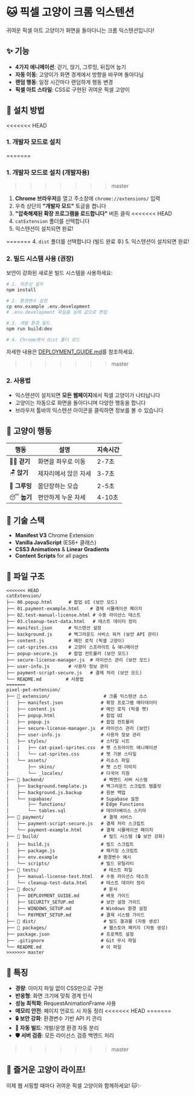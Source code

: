 # 🐱 픽셀 고양이 크롬 익스텐션

귀여운 픽셀 아트 고양이가 화면을 돌아다니는 크롬 익스텐션입니다!

## ✨ 기능

- **4가지 애니메이션**: 걷기, 앉기, 그루밍, 뒤집어 눕기
- **자동 이동**: 고양이가 화면 경계에서 방향을 바꾸며 돌아다님
- **랜덤 행동**: 일정 시간마다 랜덤하게 행동 변경
- **픽셀 아트 스타일**: CSS로 구현된 귀여운 픽셀 고양이

## 🚀 설치 방법

<<<<<<< HEAD
### 1. 개발자 모드로 설치
=======
### 1. 개발자 모드로 설치 (개발자용)
>>>>>>> master

1. **Chrome 브라우저**를 열고 주소창에 `chrome://extensions/` 입력
2. 우측 상단의 **"개발자 모드"** 토글을 켭니다
3. **"압축해제된 확장 프로그램을 로드합니다"** 버튼 클릭
<<<<<<< HEAD
4. `catExtension` 폴더를 선택합니다
5. 익스텐션이 설치되면 완료!

=======
4. `dist` 폴더를 선택합니다 (빌드 완료 후)
5. 익스텐션이 설치되면 완료!

### 2. 빌드 시스템 사용 (권장)

보안이 강화된 새로운 빌드 시스템을 사용하세요:

```bash
# 1. 의존성 설치
npm install

# 2. 환경변수 설정
cp env.example .env.development
# .env.development 파일을 실제 값으로 편집

# 3. 개발 환경 빌드
npm run build:dev

# 4. Chrome에서 dist 폴더 로드
```

자세한 내용은 [DEPLOYMENT_GUIDE.md](DEPLOYMENT_GUIDE.md)를 참조하세요.

>>>>>>> master
### 2. 사용법

- 익스텐션이 설치되면 **모든 웹페이지**에서 픽셀 고양이가 나타납니다
- 고양이는 자동으로 화면을 돌아다니며 다양한 행동을 합니다
- 브라우저 툴바의 익스텐션 아이콘을 클릭하면 정보를 볼 수 있습니다

## 🎨 고양이 행동

| 행동 | 설명 | 지속시간 |
|------|------|----------|
| 🚶‍♂️ **걷기** | 화면을 좌우로 이동 | 2-7초 |
| 🪑 **앉기** | 제자리에서 앉은 자세 | 3-7초 |
| 🧼 **그루밍** | 몸단장하는 모습 | 2-5초 |
| 😴 **눕기** | 편안하게 누운 자세 | 4-10초 |

## 🔧 기술 스택

- **Manifest V3** Chrome Extension
- **Vanilla JavaScript** (ES6+ 클래스)
- **CSS3 Animations** & **Linear Gradients**
- **Content Scripts** for all pages

## 📁 파일 구조

```
<<<<<<< HEAD
catExtension/
├── 00.popup.html      # 팝업 UI (보안 모드)
├── 01.payment-example.html    # 결제 시뮬레이션 페이지
├── 02.test-manual-license.html # 수동 라이선스 테스트
├── 03.cleanup-test-data.html   # 테스트 데이터 정리
├── manifest.json      # 익스텐션 설정
├── background.js      # 백그라운드 서비스 워커 (보안 API 관리)
├── content.js         # 메인 로직 (픽셀 고양이)
├── cat-sprites.css    # 고양이 스프라이트 & 애니메이션
├── popup-secure.js    # 팝업 컨트롤러 (보안 모드)
├── secure-license-manager.js  # 라이선스 관리 (보안 모드)
├── user-info.js       # 사용자 정보 관리
├── payment-script-secure.js   # 결제 처리 (보안 모드)
└── README.md         # 사용법
=======
pixel-pet-extension/
├── 📁 extension/                    # 크롬 익스텐션 소스
│   ├── manifest.json              # 확장 프로그램 메타데이터
│   ├── content.js                 # 메인 로직 (픽셀 펫)
│   ├── popup.html                 # 팝업 UI
│   ├── popup.js                   # 팝업 컨트롤러
│   ├── secure-license-manager.js  # 라이선스 관리 (보안)
│   ├── user-info.js               # 사용자 정보 관리
│   ├── styles/                    # 스타일 시트
│   │   ├── cat-pixel-sprites.css  # 펫 스프라이트 애니메이션
│   │   └── cat-sprites.css        # 펫 기본 스타일
│   └── assets/                    # 리소스 파일
│       ├── skins/                 # 펫 스킨 이미지
│       └── _locales/              # 다국어 지원
├── 📁 backend/                      # 백엔드 서버 시스템
│   ├── background.template.js     # 백그라운드 스크립트 템플릿
│   ├── background.js.backup       # 원본 백업
│   └── supabase/                  # Supabase 설정
│       ├── functions/             # Edge Functions
│       └── tables.sql             # 데이터베이스 스키마
├── 📁 payment/                      # 결제 서비스
│   ├── payment-script-secure.js   # 결제 처리 스크립트
│   └── payment-example.html       # 결제 시뮬레이션 페이지
├── 📁 build/                        # 빌드 시스템 (🔒 보안 강화)
│   ├── build.js                   # 빌드 스크립트
│   ├── package.js                 # 패키징 스크립트
│   ├── env.example               # 환경변수 예시
│   └── scripts/                   # 빌드 유틸리티
├── 📁 tests/                        # 테스트 파일
│   ├── manual-license-test.html   # 수동 라이선스 테스트
│   └── cleanup-test-data.html     # 테스트 데이터 정리
├── 📁 docs/                         # 문서
│   ├── DEPLOYMENT_GUIDE.md        # 배포 가이드
│   ├── SECURITY_SETUP.md          # 보안 설정 가이드
│   ├── WINDOWS_SETUP.md           # Windows 환경 설정
│   └── PAYMENT_SETUP.md           # 결제 시스템 가이드
├── 📁 dist/                         # 빌드 결과물 (자동 생성)
├── 📁 packages/                     # 웹스토어 패키지 (자동 생성)
├── package.json                   # 프로젝트 설정
├── .gitignore                     # Git 무시 파일
└── README.md                      # 이 파일
>>>>>>> master
```

## 🎯 특징

- **경량**: 이미지 파일 없이 CSS만으로 구현
- **반응형**: 화면 크기에 맞춰 경계 인식
- **성능 최적화**: RequestAnimationFrame 사용
- **메모리 안전**: 페이지 언로드 시 자동 정리
<<<<<<< HEAD
=======
- **🔒 보안 강화**: 환경변수 기반 API 키 관리
- **🚀 자동 빌드**: 개발/운영 환경 자동 분리
- **🛡️ 서버 검증**: 모든 라이선스 검증 백엔드 처리
>>>>>>> master

## 🐾 즐거운 고양이 라이프!

이제 웹 서핑할 때마다 귀여운 픽셀 고양이와 함께하세요! 🐱✨ 